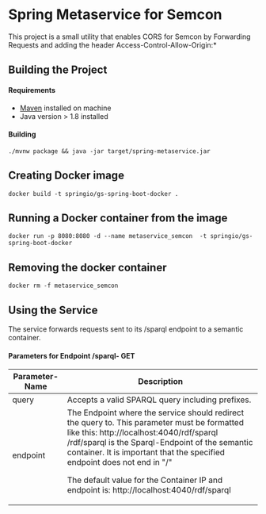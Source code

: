 # Spring Metaservice for Semcon

This project is a small utility that enables CORS for Semcon by Forwarding Requests and adding the header Access-Control-Allow-Origin:*

## Building the Project

#### Requirements

- [Maven]("https://maven.apache.org") installed on machine
- Java version > 1.8 installed

#### Building 

```console
./mvnw package && java -jar target/spring-metaservice.jar
```

## Creating Docker image
```console
docker build -t springio/gs-spring-boot-docker .
```

## Running a Docker container from the image

```console
docker run -p 8080:8080 -d --name metaservice_semcon  -t springio/gs-spring-boot-docker
```

## Removing the docker container

```console
docker rm -f metaservice_semcon
```

## Using the Service

The service forwards requests sent to its /sparql endpoint to a semantic container.

#### Parameters for Endpoint /sparql- GET
<table>
<thead>
<tr>
<th>
Parameter-Name
</th>
<th>
Description
</th>
</tr>
</thead>
<tbody>
<tr>
<td>query</td>
<td>Accepts a valid SPARQL query including prefixes.</td>
</tr>
<tr>
<td>
endpoint
</td>
<td>
The Endpoint where the service should redirect the query to.
This parameter must be formatted like this: http://localhost:4040/rdf/sparql
/rdf/sparql is the Sparql-Endpoint of the semantic container. It is important that the specified endpoint does not end in "/"

The default value for the Container IP and endpoint is: http://localhost:4040/rdf/sparql
</td>
</tr>
</tbody>

</table>